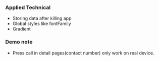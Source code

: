 ### Applied Technical

- Storing data after killing app
- Global styles like fontFamily
- Gradient

### Demo note

- Press call in detail pages(contact number) only work on real device.
